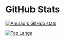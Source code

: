 # GitHub Stats

[![Anurag's GitHub stats](https://github-readme-stats.vercel.app/api?username=bossxdev)](https://github.com/anuraghazra/github-readme-stats)

[![Top Langs](https://github-readme-stats.vercel.app/api/top-langs/?username=bossxdev&layout=compact)](https://github.com/anuraghazra/github-readme-stats)
